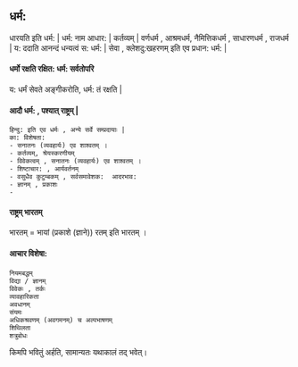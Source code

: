 
## धर्म:

धारयति इति धर्म: |
धर्म: नाम आधार: |
कर्तव्यम् |
वर्णधर्म , आश्रमधर्म, नैमित्तिकधर्म , साधारणधर्म , राजधर्म |
य: ददाति आनन्दं धन्यत्वं स: धर्म: |
सेवा , क्लेशदु:खहरणम् इति एव प्रधान: धर्म: |


#### धर्मो रक्षति रक्षित: धर्म: सर्वतोपरि 
य: धर्मं सेवते अङ्गीकरोति, धर्म: तं रक्षति |

#### आदौ धर्म: , पश्यात् राष्ट्रम् |

```
हिन्दु: इति एव धर्मः , अन्ये सर्वे सम्प्रदायाः |
का: विशेषता: 
- सनातनः (व्यवहार्यः) एव शाश्वतम् ।
- कर्तव्यम्, श्रेयस्करणीयम्
- विवेकत्वम् , सनातनः (व्यवहार्यः) एव शाश्वतम् ।
- शिष्टाचार: , आर्यवर्तनम्
- वसुधैव कुटुम्बकम् , सर्वसमावेशक:  आदरभाव:
- ज्ञानम् , प्रकाशः
- 

```

#### राष्ट्रम् भारतम्

भारतम् = भायां (प्रकाशे (ज्ञाने)) रतम् इति भारतम् ।


#### आचार विशेषा:
```
नियमबद्धम्
विद्या / ज्ञानम्
विवेकः , तर्कः
व्यावहारिकता 
अवधानम्
संयमः
अधिकश्रवणम् (अवगमनम्) च अल्पभाषणम्
शिथिलता
शत्रुबोधः

```

किमपि भवितुं अर्हति, सामान्यतः यथाकालं तद् भवेत्।
